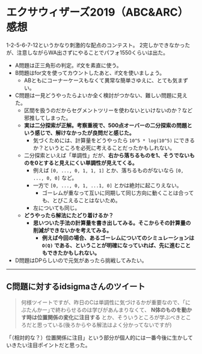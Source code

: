 # エクサウィザーズ2019（ABC&ARC）感想

1-2-5-6-7-12というかなり刺激的な配点のコンテスト。
2完しかできなかったが、注意しながらWA出さずにやることでパフォ1550くらいは出た。

- A問題は正三角形の判定。if文を素直に使う。
- B問題はfor文を使ってカウントしたあと、if文を使いましょう。
  - ABともにコーナーケースもなくて異常な簡単さゆえに、とても気まずい。
- C問題は一見どうやったらよいか全く検討がつかない、難しい問題に見えた。
  - 区間を扱うのだからセグメントツリーを使わないといけないのか？など邪推してしまった。
  - **実は二分探索が正解。考察重視で、500点オーバーの二分探索の問題という感じで、解けなかったが良問だと感じた。**
    - 気づくためには、計算量をどうやったら `10^5 * log(10^5)` にできるか？というところを必死に考えることだったかもしれない。
  - 二分探索といえば「単調性」だが、**右から落ちるものを1、そうでないものを0とすると見えにくい単調性が見えてくる。**
    - 例えば `[0, ..., 0, 1, 1, 1]` とか、落ちるものがないなら `[0, ..., 0, 0]` など。
    - 一方で `[0, ..., 0, 1, ...1, 0]` とかは絶対に起こりえない。
      - ゴーレムが重なって互いに同期して同じ方向に動くことは合っても、とびこえることはないため。
    - 左についても同じ。
  - **どうやったら解法にたどり着けるか？**
    - **思いついた手法の計算量を書き出してみる。そこからその計算量の削減ができないかを考えてみる。**
      - **例えば今回の場合、あるゴーレムについてのシミュレーションは `O(Q)` である、ということが明確になっていれば、先に進むこともできたかもしれない。**
- D問題はDPらしいので元気があったら挑戦してみたい。

---

## C問題に対するidsigmaさんのツイート

> 何様ツイートですが、昨日のCは単調性に気づけるかが重要なので、｢にぶたんかー｣で終わらせるのは学びがあんまりなくて、 **N体のものを動かす時は位置関係の変化に注目する** とか、そういうところが学ぶべきところだと思っている(後ろからやる解法はよく分かってないですが)

「（相対的な？）位置関係に注目」という部分が個人的には一番今後に生かしていきたい注目ポイントだと思った。

